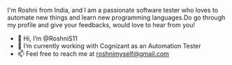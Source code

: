 I'm Roshni from India, and I am a passionate software tester who loves to automate new things and learn new programming languages.Do go through my profile and give your feedbacks, would love to hear from you!

- 👋 Hi, I’m @RoshniS11
- 🌱 I’m currently working with Cognizant as an Automation Tester
- 📫 Feel free to reach me at roshnimyself@gmail.com

<!---
RoshniS11/RoshniS11 is a ✨ special ✨ repository because its `README.md` (this file) appears on your GitHub profile.
You can click the Preview link to take a look at your changes.
--->
